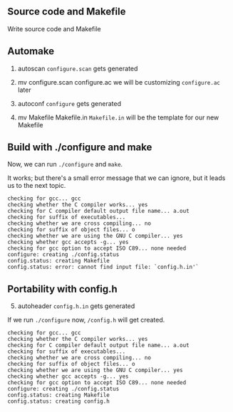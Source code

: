 ## Source code and Makefile

Write source code and Makefile

## Automake

1) autoscan
    `configure.scan` gets generated

2) mv configure.scan configure.ac
    we will be customizing `configure.ac` later

3) autoconf
    `configure` gets generated

4) mv Makefile Makefile.in
    `Makefile.in` will be the template for our new Makefile

## Build with ./configure and make

Now, we can run `./configure` and `make`.

It works; but there's a small error message that we can ignore, but it leads us to the next topic.

```
checking for gcc... gcc
checking whether the C compiler works... yes
checking for C compiler default output file name... a.out
checking for suffix of executables...
checking whether we are cross compiling... no
checking for suffix of object files... o
checking whether we are using the GNU C compiler... yes
checking whether gcc accepts -g... yes
checking for gcc option to accept ISO C89... none needed
configure: creating ./config.status
config.status: creating Makefile
config.status: error: cannot find input file: `config.h.in'`
```

## Portability with config.h

5) autoheader
    `config.h.in` gets generated

If we run `./configure` now, `/config.h` will get created.

```
checking for gcc... gcc
checking whether the C compiler works... yes
checking for C compiler default output file name... a.out
checking for suffix of executables...
checking whether we are cross compiling... no
checking for suffix of object files... o
checking whether we are using the GNU C compiler... yes
checking whether gcc accepts -g... yes
checking for gcc option to accept ISO C89... none needed
configure: creating ./config.status
config.status: creating Makefile
config.status: creating config.h
```

